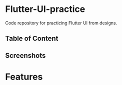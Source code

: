 # Flutter-UI-practice
Code repository for practicing Flutter UI from designs.

## Table of Content

## Screenshots 

# Features 
